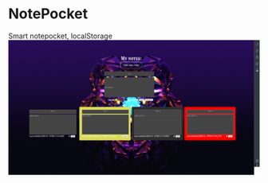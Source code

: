 # NotePocket
Smart notepocket, localStorage
![ov](https://github.com/kamiljx/NotePocket---LocalStorage/blob/master/img/Screenshot%202020-01-15%20at%2001.14.24.png)
